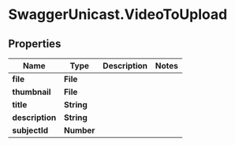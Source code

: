 # SwaggerUnicast.VideoToUpload

## Properties

Name | Type | Description | Notes
------------ | ------------- | ------------- | -------------
**file** | **File** |  | 
**thumbnail** | **File** |  | 
**title** | **String** |  | 
**description** | **String** |  | 
**subjectId** | **Number** |  | 


